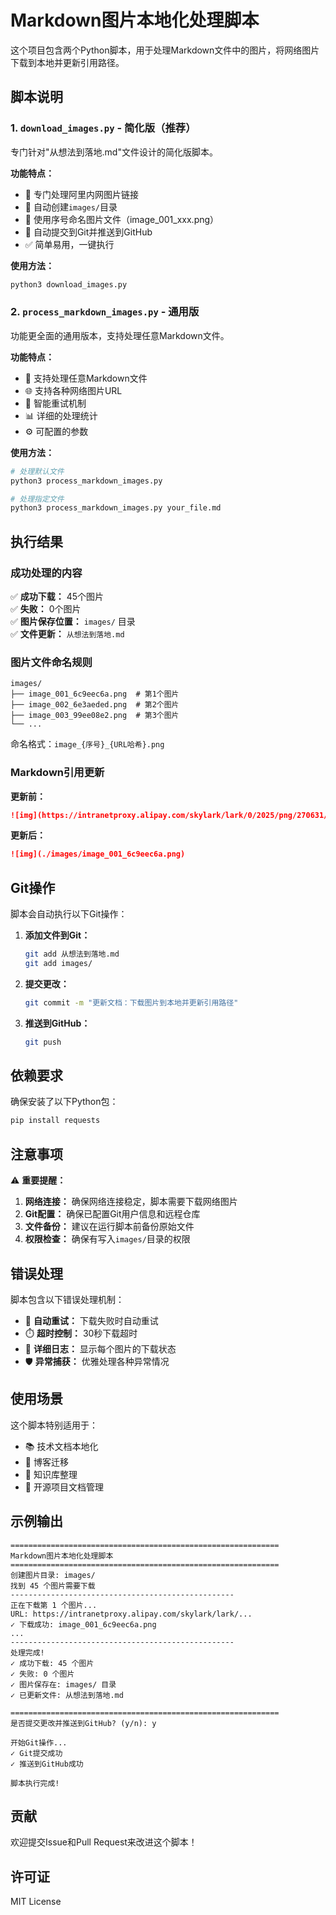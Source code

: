 # Markdown图片本地化处理脚本

这个项目包含两个Python脚本，用于处理Markdown文件中的图片，将网络图片下载到本地并更新引用路径。

## 脚本说明

### 1. `download_images.py` - 简化版（推荐）

专门针对"从想法到落地.md"文件设计的简化版脚本。

**功能特点：**
- 🎯 专门处理阿里内网图片链接
- 📁 自动创建`images/`目录
- 🔢 使用序号命名图片文件（image_001_xxx.png）
- 🚀 自动提交到Git并推送到GitHub
- ✅ 简单易用，一键执行

**使用方法：**
```bash
python3 download_images.py
```

### 2. `process_markdown_images.py` - 通用版

功能更全面的通用版本，支持处理任意Markdown文件。

**功能特点：**
- 📄 支持处理任意Markdown文件
- 🌐 支持各种网络图片URL
- 🔄 智能重试机制
- 📊 详细的处理统计
- ⚙️ 可配置的参数

**使用方法：**
```bash
# 处理默认文件
python3 process_markdown_images.py

# 处理指定文件
python3 process_markdown_images.py your_file.md
```

## 执行结果

### 成功处理的内容

✅ **成功下载：** 45个图片  
✅ **失败：** 0个图片  
✅ **图片保存位置：** `images/` 目录  
✅ **文件更新：** `从想法到落地.md`  

### 图片文件命名规则

```
images/
├── image_001_6c9eec6a.png  # 第1个图片
├── image_002_6e3aeded.png  # 第2个图片
├── image_003_99ee08e2.png  # 第3个图片
└── ...
```

命名格式：`image_{序号}_{URL哈希}.png`

### Markdown引用更新

**更新前：**
```markdown
![img](https://intranetproxy.alipay.com/skylark/lark/0/2025/png/270631/1749363061143-ed06682d-d2b3-49be-a80b-8a95c26d3912.png)
```

**更新后：**
```markdown
![img](./images/image_001_6c9eec6a.png)
```

## Git操作

脚本会自动执行以下Git操作：

1. **添加文件到Git：**
   ```bash
   git add 从想法到落地.md
   git add images/
   ```

2. **提交更改：**
   ```bash
   git commit -m "更新文档：下载图片到本地并更新引用路径"
   ```

3. **推送到GitHub：**
   ```bash
   git push
   ```

## 依赖要求

确保安装了以下Python包：

```bash
pip install requests
```

## 注意事项

⚠️ **重要提醒：**

1. **网络连接：** 确保网络连接稳定，脚本需要下载网络图片
2. **Git配置：** 确保已配置Git用户信息和远程仓库
3. **文件备份：** 建议在运行脚本前备份原始文件
4. **权限检查：** 确保有写入`images/`目录的权限

## 错误处理

脚本包含以下错误处理机制：

- 🔄 **自动重试：** 下载失败时自动重试
- ⏱️ **超时控制：** 30秒下载超时
- 📝 **详细日志：** 显示每个图片的下载状态
- 🛡️ **异常捕获：** 优雅处理各种异常情况

## 使用场景

这个脚本特别适用于：

- 📚 技术文档本地化
- 🔄 博客迁移
- 📖 知识库整理
- 🚀 开源项目文档管理

## 示例输出

```
============================================================
Markdown图片本地化处理脚本
============================================================
创建图片目录: images/
找到 45 个图片需要下载
--------------------------------------------------
正在下载第 1 个图片...
URL: https://intranetproxy.alipay.com/skylark/lark/...
✓ 下载成功: image_001_6c9eec6a.png
...
--------------------------------------------------
处理完成!
✓ 成功下载: 45 个图片
✓ 失败: 0 个图片
✓ 图片保存在: images/ 目录
✓ 已更新文件: 从想法到落地.md

============================================================
是否提交更改并推送到GitHub? (y/n): y

开始Git操作...
✓ Git提交成功
✓ 推送到GitHub成功

脚本执行完成!
```

## 贡献

欢迎提交Issue和Pull Request来改进这个脚本！

## 许可证

MIT License
